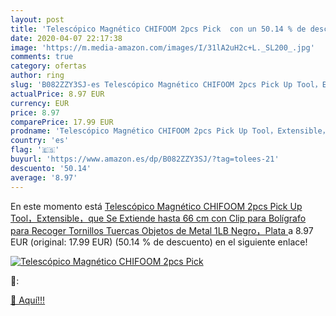 ```yaml
---
layout: post
title: 'Telescópico Magnético CHIFOOM 2pcs Pick  con un 50.14 % de descuento'
date: 2020-04-07 22:17:38
image: 'https://m.media-amazon.com/images/I/31lA2uH2c+L._SL200_.jpg'
comments: true
category: ofertas
author: ring
slug: 'B082ZZY3SJ-es Telescópico Magnético CHIFOOM 2pcs Pick Up Tool，Extensible，que Se Extiende hasta 66 cm con Clip para Bolígrafo para Recoger Tornillos Tuercas Objetos de Metal  1LB  Negro，Plata '
actualPrice: 8.97 EUR
currency: EUR
price: 8.97
comparePrice: 17.99 EUR
prodname: 'Telescópico Magnético CHIFOOM 2pcs Pick Up Tool，Extensible，que Se Extiende hasta 66 cm con Clip para Bolígrafo para Recoger Tornillos Tuercas Objetos de Metal  1LB  Negro，Plata '
country: 'es'
flag: '🇪🇸'
buyurl: 'https://www.amazon.es/dp/B082ZZY3SJ/?tag=tolees-21'
descuento: '50.14'
average: '8.97'
---
```


En este momento está [Telescópico Magnético CHIFOOM 2pcs Pick Up Tool，Extensible，que Se Extiende hasta 66 cm con Clip para Bolígrafo para Recoger Tornillos Tuercas Objetos de Metal  1LB  Negro，Plata ](https://www.amazon.es/dp/B082ZZY3SJ/?tag=tolees-21) a 8.97 EUR (original: 17.99 EUR) (50.14 %  de descuento) en el siguiente enlace!

[![Telescópico Magnético CHIFOOM 2pcs Pick ](https://m.media-amazon.com/images/I/31lA2uH2c+L._SL200_.jpg)](https://www.amazon.es/dp/B082ZZY3SJ/?tag=tolees-21)

🔎:


[🛒 Aquí!!!](https://www.amazon.es/dp/B082ZZY3SJ/?tag=tolees-21)
